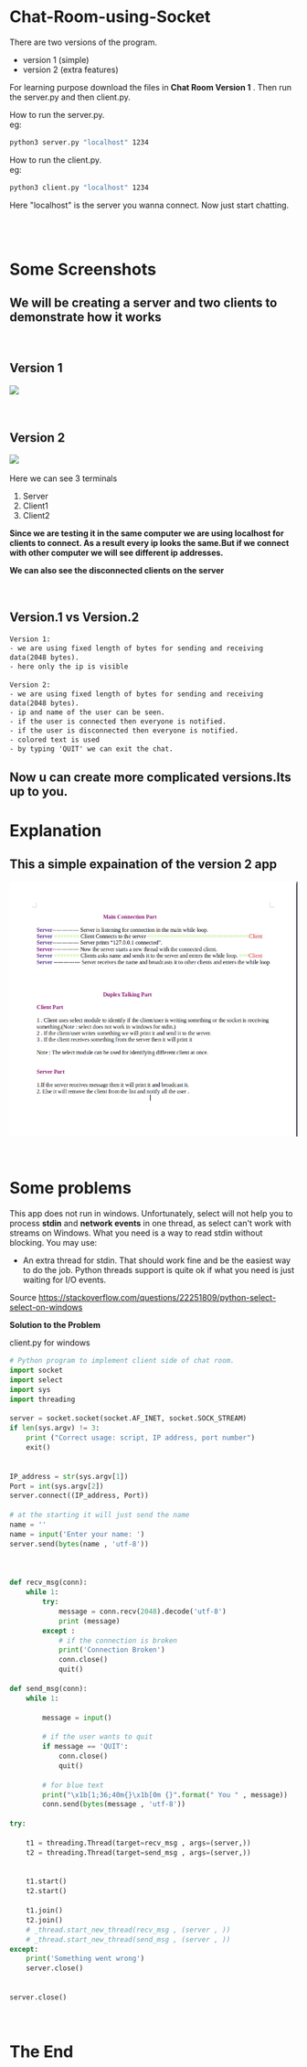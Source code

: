 # Chat-Room-using-Socket

There are two versions of the program.
- version 1 (simple)
- version 2 (extra features)

For learning purpose download the files in **Chat Room Version 1** .
Then run the server.py and then client.py.


How to run the server.py.  
eg:
```cmd
python3 server.py "localhost" 1234
```



How to run the client.py.  
eg:
```cmd
python3 client.py "localhost" 1234
```
Here "localhost" is the server you wanna connect.
Now just start chatting.

<br>
<br>

# Some Screenshots

## We will be creating a server and two clients to demonstrate how it works
<br>

## Version 1

![](images/v1/gif01.gif)

<br>

## Version 2

![](images/v2/gif02.gif)



Here we can see 3 terminals

1. Server
2. Client1
3. Client2


**Since we are testing it in the same computer we are using localhost for clients to connect. As a result every ip looks the same.But if we connect with other computer we will see different ip addresses.**

**We can also see the disconnected clients on the server**

<br>



## Version.1 vs Version.2

    Version 1:
    - we are using fixed length of bytes for sending and receiving data(2048 bytes).
    - here only the ip is visible

    Version 2:
    - we are using fixed length of bytes for sending and receiving data(2048 bytes).
    - ip and name of the user can be seen.
    - if the user is connected then everyone is notified.
    - if the user is disconnected then everyone is notified.
    - colored text is used
    - by typing 'QUIT' we can exit the chat.

## Now u can create more complicated versions.Its up to you.


# Explanation

## This a simple expaination of the version 2 app

![](images/v2/image02.png)

<br>

# **Some problems**
This app does not run in windows.
Unfortunately, select will not help you to process **stdin** and **network events** in one thread, as select can't work with streams on Windows. What you need is a way to read stdin without blocking. You may use:

- An extra thread for stdin. That should work fine and be the easiest way to do the job. Python threads support is quite ok if what you need is just waiting for I/O events.

Source https://stackoverflow.com/questions/22251809/python-select-select-on-windows

**Solution to the Problem**

client.py for windows

```python
# Python program to implement client side of chat room. 
import socket 
import select 
import sys 
import threading

server = socket.socket(socket.AF_INET, socket.SOCK_STREAM) 
if len(sys.argv) != 3: 
	print ("Correct usage: script, IP address, port number") 
	exit() 


IP_address = str(sys.argv[1]) 
Port = int(sys.argv[2]) 
server.connect((IP_address, Port)) 

# at the starting it will just send the name
name = ''
name = input('Enter your name: ')
server.send(bytes(name , 'utf-8'))



def recv_msg(conn):
    while 1:
        try:
            message = conn.recv(2048).decode('utf-8') 
            print (message) 
        except :
            # if the connection is broken
            print('Connection Broken')
            conn.close()
            quit()

def send_msg(conn):
    while 1:
            
        message = input() 

        # if the user wants to quit
        if message == 'QUIT':
            conn.close()
            quit()

        # for blue text	
        print("\x1b[1;36;40m{}\x1b[0m {}".format(" You " , message))
        conn.send(bytes(message , 'utf-8'))

try:

    t1 = threading.Thread(target=recv_msg , args=(server,))
    t2 = threading.Thread(target=send_msg , args=(server,))


    t1.start()
    t2.start()

    t1.join()
    t2.join()
    # _thread.start_new_thread(recv_msg , (server , ))
    # _thread.start_new_thread(send_msg , (server , ))
except:
    print('Something went wrong')
    server.close()


server.close() 
```



<br>

# The End
